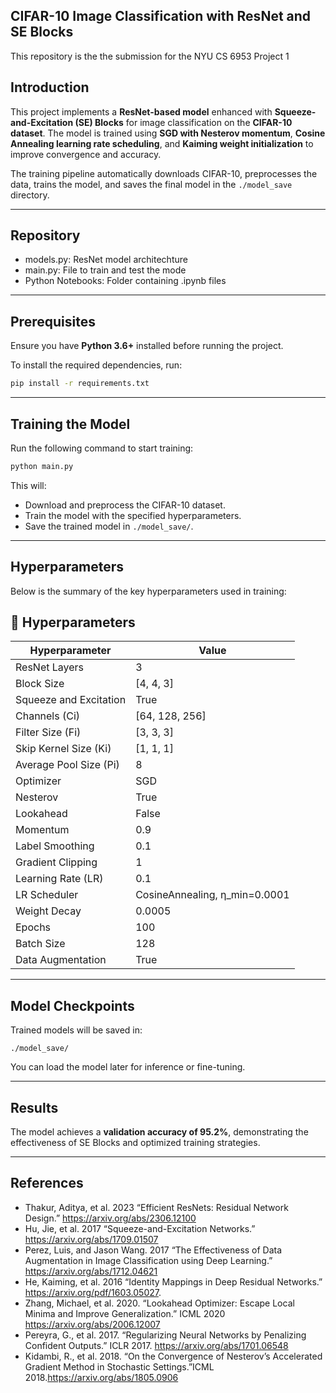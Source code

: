 ## CIFAR-10 Image Classification with ResNet and SE Blocks
This repository is the the submission for the NYU CS 6953 Project 1

## Introduction

This project implements a **ResNet-based model** enhanced with **Squeeze-and-Excitation (SE) Blocks** for image classification on the **CIFAR-10 dataset**. The model is trained using **SGD with Nesterov momentum**, **Cosine Annealing learning rate scheduling**, and **Kaiming weight initialization** to improve convergence and accuracy.

The training pipeline automatically downloads CIFAR-10, preprocesses the data, trains the model, and saves the final model in the `./model_save` directory.

---
## Repository
- models.py: ResNet model architechture
- main.py: File to train and test the mode
- Python Notebooks: Folder containing .ipynb files

--- 
## Prerequisites

Ensure you have **Python 3.6+** installed before running the project.

To install the required dependencies, run:

```sh
pip install -r requirements.txt
```

---

## Training the Model

Run the following command to start training:

```sh
python main.py
```

This will:

- Download and preprocess the CIFAR-10 dataset.
- Train the model with the specified hyperparameters.
- Save the trained model in `./model_save/`.

---

## Hyperparameters

Below is the summary of the key hyperparameters used in training:

## 🔧 Hyperparameters

| **Hyperparameter**         | **Value**                      |
|---------------------------|--------------------------------|
| ResNet Layers             | 3                              |
| Block Size                | [4, 4, 3]                      |
| Squeeze and Excitation    | True                           |
| Channels (Ci)             | [64, 128, 256]                 |
| Filter Size (Fi)          | [3, 3, 3]                      |
| Skip Kernel Size (Ki)     | [1, 1, 1]                      |
| Average Pool Size (Pi)    | 8                              |
| Optimizer                 | SGD                            |
| Nesterov                  | True                           |
| Lookahead                 | False                          |
| Momentum                  | 0.9                            |
| Label Smoothing           | 0.1                            |
| Gradient Clipping         | 1                              |
| Learning Rate (LR)        | 0.1                            |
| LR Scheduler              | CosineAnnealing, η_min=0.0001  |
| Weight Decay              | 0.0005                         |
| Epochs                    | 100                            |
| Batch Size                | 128                            |
| Data Augmentation         | True                           |

---

## Model Checkpoints

Trained models will be saved in:

```
./model_save/
```

You can load the model later for inference or fine-tuning.

---

## Results

The model achieves a **validation accuracy of 95.2%**, demonstrating the effectiveness of SE Blocks and optimized training strategies.

---

## References

- Thakur, Aditya, et al. 2023 “Efficient ResNets: Residual Network Design.” https://arxiv.org/abs/2306.12100
- Hu, Jie, et al. 2017 “Squeeze-and-Excitation Networks.” https://arxiv.org/abs/1709.01507
- Perez, Luis, and Jason Wang. 2017 “The Effectiveness of Data Augmentation in Image Classification using Deep Learning.” https://arxiv.org/abs/1712.04621
- He, Kaiming, et al. 2016 “Identity Mappings in Deep Residual Networks.” https://arxiv.org/pdf/1603.05027.
- Zhang, Michael, et al. 2020. “Lookahead Optimizer: Escape Local Minima and Improve Generalization.” ICML 2020 https://arxiv.org/abs/2006.12007
- Pereyra, G., et al. 2017. “Regularizing Neural Networks by Penalizing Confident Outputs.” ICLR 2017. https://arxiv.org/abs/1701.06548
- Kidambi, R., et al. 2018. “On the Convergence of Nesterov’s Accelerated Gradient Method in Stochastic Settings.”ICML 2018.https://arxiv.org/abs/1805.0906
